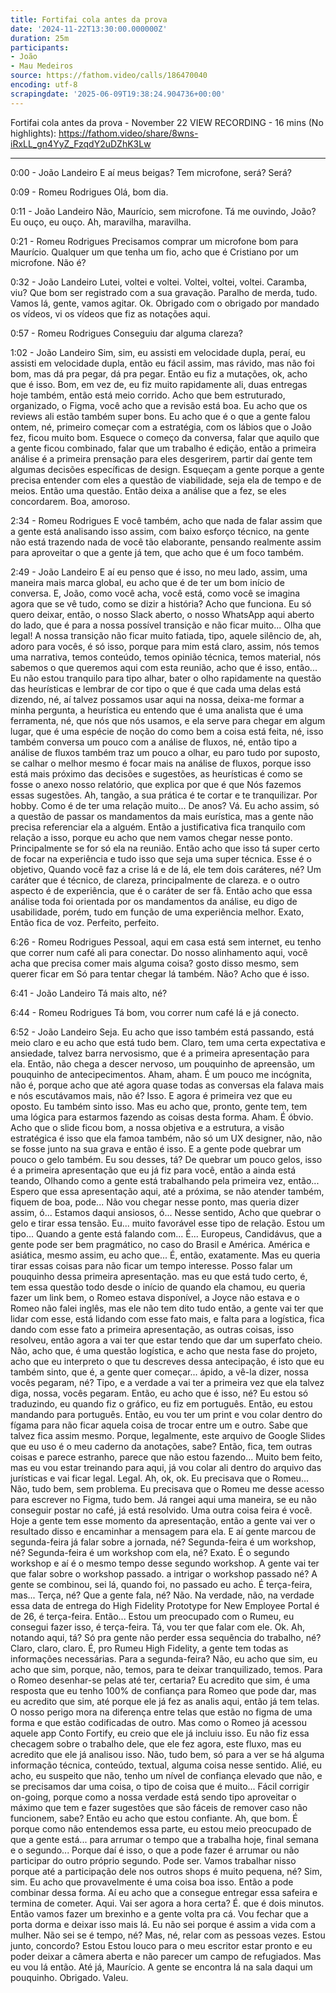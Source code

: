 ```yaml
---
title: Fortifai cola antes da prova
date: '2024-11-22T13:30:00.000000Z'
duration: 25m
participants:
- João
- Mau Medeiros
source: https://fathom.video/calls/186470040
encoding: utf-8
scrapingdate: '2025-06-09T19:38:24.904736+00:00'
---
```


Fortifai cola antes da prova - November 22
VIEW RECORDING - 16 mins (No highlights): https://fathom.video/share/8wns-iRxLL_gn4YyZ_FzqdY2uDZhK3Lw

---

0:00 - João Landeiro
  E aí meus beigas? Tem microfone, será? Será?

0:09 - Romeu Rodrigues
  Olá, bom dia.

0:11 - João Landeiro
  Não, Maurício, sem microfone. Tá me ouvindo, João? Eu ouço, eu ouço. Ah, maravilha, maravilha.

0:21 - Romeu Rodrigues
  Precisamos comprar um microfone bom para Maurício. Qualquer um que tenha um fio, acho que é Cristiano por um microfone.  Não é?

0:32 - João Landeiro
  Lutei, voltei e voltei. Voltei, voltei, voltei. Caramba, viu? Que bom ser registrado com a sua gravação. Paralho de merda, tudo.  Vamos lá, gente, vamos agitar. Ok. Obrigado com o obrigado por mandado os vídeos, vi os vídeos que fiz as notações aqui.

0:57 - Romeu Rodrigues
  Conseguiu dar alguma clareza?

1:02 - João Landeiro
  Sim, sim, eu assisti em velocidade dupla, peraí, eu assisti em velocidade dupla, então eu fácil assim, mas rávido, mas não foi bom, mas dá pra pegar, dá pra pegar.  Então eu fiz a mutações, ok, acho que é isso. Bom, em vez de, eu fiz muito rapidamente ali, duas entregas hoje também, então está meio corrido.  Acho que bem estruturado, organizado, o Figma, você acho que a revisão está boa. Eu acho que os reviews ali estão também super bons.  Eu acho que é o que a gente falou ontem, né, primeiro começar com a estratégia, com os lábios que o João fez, ficou muito bom.  Esquece o começo da conversa, falar que aquilo que a gente ficou combinado, falar que um trabalho é edição, então a primeira análise é a primeira prensação para eles desgerirem, partir daí gente tem algumas decisões específicas de design.  Esqueçam a gente porque a gente precisa entender com eles a questão de viabilidade, seja ela de tempo e de meios.  Então uma questão. Então deixa a análise que a fez, se eles concordarem. Boa, amoroso.

2:34 - Romeu Rodrigues
  E você também, acho que nada de falar assim que a gente está analisando isso assim, com baixo esforço técnico, na gente não está trazendo nada de você tão elaborante, pensando realmente assim para aproveitar o que a gente já tem, que acho que é um foco também.

2:49 - João Landeiro
  E aí eu penso que é isso, no meu lado, assim, uma maneira mais marca global, eu acho que é de ter um bom início de conversa.  E, João, como você acha, você está, como você se imagina agora que se vê tudo, como se dizir a história?  Acho que funciona. Eu só quero deixar, então, o nosso Slack aberto, o nosso WhatsApp aqui aberto do lado, que é para a nossa possível transição e não ficar muito...  Olha que legal! A nossa transição não ficar muito fatiada, tipo, aquele silêncio de, ah, adoro para vocês, é só isso, porque para mim está claro, assim, nós temos uma narrativa, temos conteúdo, temos opinião técnica, temos material, nós sabemos o que queremos aqui com esta reunião, acho que é isso, então...  Eu não estou tranquilo para tipo alhar, bater o olho rapidamente na questão das heurísticas e lembrar de cor tipo o que é que cada uma delas está dizendo, né, aí talvez possamos usar aqui na nossa, deixa-me formar a minha pergunta, a heurística eu entendo que é uma analista que é uma ferramenta, né, que nós que nós usamos, e ela serve para chegar em algum lugar, que é uma espécie de noção do como bem a coisa está feita, né, isso também conversa um pouco com a análise de fluxos, né, então tipo a análise de fluxos também traz um pouco a olhar, eu paro tudo por suposto, se calhar o melhor mesmo é focar mais na análise de fluxos, porque isso está mais próximo das decisões e sugestões, as heurísticas é como se fosse o anexo nosso relatório, que explica por que é que  Nós fazemos essas sugestões. Ah, tangão, a sua prática é te cortar e te tranquilizar. Por hobby. Como é de ter uma relação muito...  De anos? Vá. Eu acho assim, só a questão de passar os mandamentos da mais eurística, mas a gente não precisa referenciar ela a alguém.  Então a justificativa fica tranquilo com relação a isso, porque eu acho que nem vamos chegar nesse ponto. Principalmente se for só ela na reunião.  Então acho que isso tá super certo de focar na experiência e tudo isso que seja uma super técnica. Esse é o objetivo, Quando você faz a crise lá e de lá, ele tem dois caráteres, né?  Um caráter que é técnico, de clareza, principalmente de clareza. e o outro aspecto é de experiência, que é o caráter de ser fã.  Então acho que essa análise toda foi orientada por os mandamentos da análise, eu digo de usabilidade, porém, tudo em função de uma experiência melhor.  Exato, Então fica de voz. Perfeito, perfeito.

6:26 - Romeu Rodrigues
  Pessoal, aqui em casa está sem internet, eu tenho que correr num café ali para conectar. Do nosso alinhamento aqui, você acha que precisa comer mais alguma coisa?  gosto disso mesmo, sem querer ficar em Só para tentar chegar lá também. Não? Acho que é isso.

6:41 - João Landeiro
  Tá mais alto, né?

6:44 - Romeu Rodrigues
  Tá bom, vou correr num café lá e já conecto.

6:52 - João Landeiro
  Seja. Eu acho que isso também está passando, está meio claro e eu acho que está tudo bem. Claro, tem uma certa expectativa e ansiedade, talvez barra nervosismo, que é a primeira apresentação para ela.  Então, não chega a descer nervoso, um pouquinho de apreensão, um pouquinho de antecipecimentos. Aham, aham. É um pouco me incógnita, não é, porque acho que até agora quase todas as conversas ela falava mais e nós escutávamos mais, não é?  Isso. E agora é primeira vez que eu oposto. Eu também sinto isso. Mas eu acho que, pronto, gente tem, tem uma lógica para estarmos fazendo as coisas desta forma.  Aham. É óbvio. Acho que o slide ficou bom, a nossa objetiva e a estrutura, a visão estratégica é isso que ela famoa também, não só um UX designer, não, não se fosse junto na sua grava e então é isso.  E a gente pode quebrar um pouco o gelo também. Eu sou desses, tá? De quebrar um pouco gelos, isso é a primeira apresentação que eu já fiz para você, então a ainda está teando, Olhando como a gente está trabalhando pela primeira vez, então...  Espero que essa apresentação aqui, até a próxima, se não atender também, fiquem de boa, pode... Não vou chegar nesse ponto, mas queria dizer assim, ó...  Estamos daqui ansiosos, ó... Nesse sentido, Acho que quebrar o gelo e tirar essa tensão. Eu... muito favorável esse tipo de relação.  Estou um tipo... Quando a gente está falando com... É... Europeus, Candidávus, que a gente pode ser bem pragmático, no caso do Brasil e América.  América e asiática, mesmo assim, eu acho que... É, então, exatamente. Mas eu queria tirar essas coisas para não ficar um tempo interesse.  Posso falar um pouquinho dessa primeira apresentação. mas eu que está tudo certo, é, tem essa questão todo desde o início de quando ela chamou, eu queria fazer um link bem, o Romeo estava disponível, a Joyce não estava e o Romeo não falei inglês, mas ele não tem dito tudo então, a gente vai ter que lidar com esse, está lidando com esse fato mais, e falta para a logística, fica dando com esse fato a primeira apresentação, as outras coisas, isso resolveu, então agora a vai ter que estar tendo que dar um superfato cheio.  Não, acho que, é uma questão logística, e acho que nesta fase do projeto, acho que eu interpreto o que tu descreves dessa antecipação, é isto que eu também sinto, que é, a gente quer começar...  ápido, a vê-la dizer, nossa vocês pegaram, né? Tipo, e a verdade a vai ter a primeira vez que ela talvez diga, nossa, vocês pegaram.  Então, eu acho que é isso, né? Eu estou só traduzindo, eu quando fiz o gráfico, eu fiz em português.  Então, eu estou mandando para português. Então, eu vou ter um print e vou colar dentro do fígama para não ficar aquela coisa de trocar entre um e outro.  Sabe que talvez fica assim mesmo. Porque, legalmente, este arquivo de Google Slides que eu uso é o meu caderno da anotações, sabe?  Então, fica, tem outras coisas e parece estranho, parece que não estou fazendo... Muito bem feito, mas eu vou estar treinando para aqui, já vou colar ali dentro do arquivo das jurísticas e vai ficar legal.  Legal. Ah, ok, ok. Eu precisava que o Romeu... Não, tudo bem, sem problema. Eu precisava que o Romeu me desse acesso para escrever no Figma, tudo bem.  Já rangei aqui uma maneira, se eu não conseguir postar no café, já está resolvido. Uma outra coisa feira é você.  Hoje a gente tem esse momento da apresentação, então a gente vai ver o resultado disso e encaminhar a mensagem para ela.  E aí gente marcou de segunda-feira já falar sobre a jornada, né? Segunda-feira é um workshop, né? Segunda-feira é um workshop com ela, né?  Exato. É o segundo workshop e aí é o mesmo tempo desse segundo workshop. A gente vai ter que falar sobre o workshop passado.  a intrigar o workshop passado né? A gente se combinou, sei lá, quando foi, no passado eu acho. É terça-feira, mas...  Terça, né? Que a gente fala, né? Não. Na verdade, não, na verdade essa data de entrega do High Fidelity Prototype for New Employee Portal é de 26, é terça-feira.  Então... Estou um preocupado com o Rumeu, eu consegui fazer isso, é terça-feira. Tá, vou ter que falar com ele.  Ok. Ah, notando aqui, tá? Só pra gente não perder essa sequência do trabalho, né? Claro, claro, claro. É, pro Rumeu High Fidelity, a gente tem todas as informações necessárias.  Para a segunda-feira? Não, eu acho que sim, eu acho que sim, porque, não, temos, para te deixar tranquilizado, temos.  Para o Romeo desenhar-se pelas até ter, certaria? Eu acredito que sim, é uma resposta que eu tenho 100% de confiança para Romeo que pode dar, mas eu acredito que sim, até porque ele já fez as analis aqui, então já tem telas.  O nosso perigo mora na diferença entre telas que estão no figma de uma forma e que estão codificadas de outro.  Mas como o Romeo já acessou aquele app Conto Fortify, eu creio que ele já incluiu isso. Eu não fiz essa checagem sobre o trabalho dele, que ele fez agora, este fluxo, mas eu acredito que ele já analisou isso.  Não, tudo bem, só para a ver se há alguma informação técnica, conteúdo, textual, alguma coisa nesse sentido. Alié, eu acho, eu suspeito que não, tenho um nível de confiança elevado que não, e se precisamos dar uma coisa, o tipo de coisa que é muito...  Fácil corrigir on-going, porque como a nossa verdade está sendo tipo aproveitar o máximo que tem e fazer sugestões que são fáceis de remover caso não funcionem, sabe?  Então eu acho que estou confiante. Ah, que bom. É porque como não entendemos essa parte, eu estou meio preocupado de que a gente está...  para arrumar o tempo que a trabalha hoje, final semana e o segundo... Porque daí é isso, o que a pode fazer é arrumar ou não participar do outro próprio segundo.  Pode ser. Vamos trabalhar nisso porque até a participação dele nos outros shops é muito pequena, né? Sim, sim. Eu acho que provavelmente é uma coisa boa isso.  Então a pode combinar dessa forma. Aí eu acho que a consegue entregar essa safeira e termina de cometer. Aqui.  Vai ser agora a hora certa? É. que é dois minutos. Então vamos fazer um brexinho e a gente volta pra cá.  Vou fechar que a porta dorma e deixar isso mais lá. Eu não sei porque é assim a vida com a mulher.  Não sei se é tempo, né? Mas, né, relar com as pessoas vezes. Estou junto, concordo? Estou Estou louco para o meu escritor estar pronto e eu poder deixar a câmera aberta e não parecer um campo de refugiados.  Mas eu vou lá então. Até já, Maurício. A gente se encontra lá na sala daqui um pouquinho. Obrigado. Valeu.